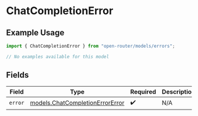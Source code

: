 # ChatCompletionError

## Example Usage

```typescript
import { ChatCompletionError } from "open-router/models/errors";

// No examples available for this model
```

## Fields

| Field                                                                       | Type                                                                        | Required                                                                    | Description                                                                 |
| --------------------------------------------------------------------------- | --------------------------------------------------------------------------- | --------------------------------------------------------------------------- | --------------------------------------------------------------------------- |
| `error`                                                                     | [models.ChatCompletionErrorError](../../models/chatcompletionerrorerror.md) | :heavy_check_mark:                                                          | N/A                                                                         |